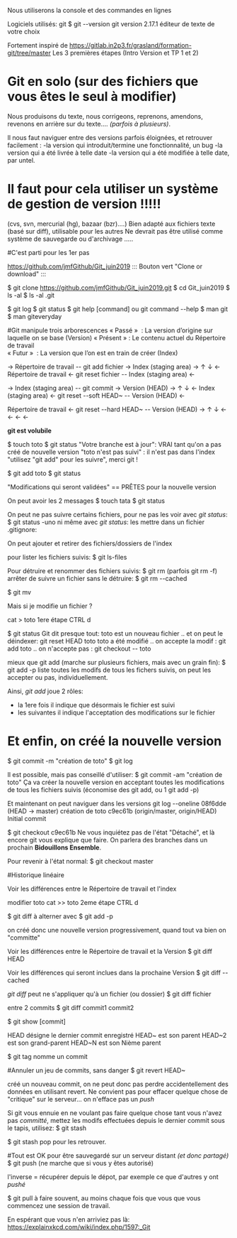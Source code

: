  Nous utiliserons la console et des commandes en lignes

Logiciels utilisés:
git
	$ git --version
	git version 2.17.1
éditeur de texte de votre choix

Fortement inspiré de 
https://gitlab.in2p3.fr/grasland/formation-git/tree/master
Les 3 premières étapes (Intro Version et TP 1 et 2)

# Git en solo (sur des fichiers que vous êtes le seul à modifier)

Nous produisons du texte, nous corrigeons, reprenons, amendons,
revenons en arrière sur du texte.... *(parfois à plusieurs)*.

Il nous faut naviguer entre des versions parfois éloignées, et retrouver facilement :
	-la version qui introduit/termine une fonctionnalité, un bug
	-la version qui a été livrée à telle date
	-la version qui a été modifiée à telle date, par untel.

# Il faut pour cela utiliser un système de gestion de version !!!!!
(cvs, svn, mercurial (hg), bazaar (bzr)....)
Bien adapté aux fichiers texte (basé sur diff), utilisable pour les autres
Ne devrait pas être utilisé comme système de sauvegarde ou d'archivage .....

#C'est parti pour les 1er pas

https://github.com/jmfGithub/Git_juin2019
		::: Bouton vert "Clone or download" :::

$ git clone https://github.com/jmfGithub/Git_juin2019.git
$ cd Git_juin2019
$ ls -al
$ ls -al .git

$ git log
$ git status
$ git help [command] ou git command --help
$ man git
$ man giteveryday

#Git manipule trois arborescences
« Passé »   : La version d’origine sur laquelle on se base (Version)
« Présent » : Le contenu actuel du Répertoire de travail              
« Futur »   : La version que l’on est en train de créer    (Index)	

 →  Répertoire de travail -- git  add fichier ->	Index (staging area) →
↑ 																													 				    ↓
 ← Répertoire de travail <- git reset fichier -- Index (staging area)  ←

 → Index (staging area)      -- git  commit ->	    			Version (HEAD) →
↑ 																													 				      ↓
 ← Index (staging area)  <- git reset --soft HEAD~ --		  Version (HEAD) ←
       
   Répertoire de travail <- git reset --hard HEAD~  --   Version (HEAD) → 
	    ↑																														       ↓
			 ←											←										←							     ←


__git est volubile__

$ touch toto
$ git status
"Votre branche est à jour":  VRAI tant qu'on a pas créé de nouvelle version
"toto n'est pas suivi"    :  il n'est pas dans l'index
"utilisez "git add" pour les suivre", merci git !

$ git add toto
$ git status

"Modifications qui seront validées"  == PRÊTES pour la nouvelle version

On peut avoir les 2 messages
$ touch tata
$ git status

On peut ne pas suivre certains fichiers, pour ne pas les voir avec *git status*:
$ git status -uno
ni même avec *git status*: les mettre dans un fichier .gitignore:

On peut ajouter et retirer des fichiers/dossiers de l'index

pour lister les fichiers suivis:
$ git ls-files

Pour détruire et renommer des fichiers suivis:
$ git rm  (parfois git rm -f)
arrêter de suivre un fichier sans le détruire:
$ git rm --cached

$ git mv

Mais si je modifie un fichier ?

cat > toto
1ere étape
CTRL d

$ git status
Git dit presque tout:
toto est un nouveau fichier .. et on peut le déindexer: git reset HEAD toto
toto a été modifié          .. on accepte la modif    : git add toto
                            .. on n'accepte pas       : git checkout -- toto

mieux que git add (marche sur plusieurs fichiers, mais avec un grain fin):
$ git add -p
liste toutes les modifs de tous les fichers suivis, on peut les accepter ou pas, individuellement.

Ainsi, *git add* joue 2 rôles:
 - la 1ere fois il indique que désormais le fichier est suivi
 - les suivantes il indique l'acceptation des modifications sur le fichier


# Et enfin, on créé la nouvelle version
$ git commit -m "création de toto"
$ git log

Il est possible, mais pas conseillé d'utiliser:
$ git commit -am "création de toto"
Ça va créer la nouvelle version en acceptant toutes les modifications de tous les fichiers suivis (économise des git add, ou 1 git add -p)

Et maintenant on peut naviguer dans les versions
git log --oneline
08f6dde (HEAD -> master) création de toto
c9ec61b (origin/master, origin/HEAD) Initial commit

$ git checkout c9ec61b
Ne vous inquiétez pas de l'état "Détaché", et là encore git vous explique que faire. On parlera des branches dans un prochain __Bidouillons Ensemble__.

Pour revenir à l'état normal:
$ git checkout master

#Historique linéaire

Voir les différences entre le Répertoire de travail et l'index

modifier toto
cat >> toto
2eme étape
CTRL d

$ git diff
à alterner avec
$ git add -p

on créé donc une nouvelle version progressivement, quand tout va bien on "committe"

Voir les différences entre le Répertoire de travail et la Version
$ git diff HEAD

Voir les différences qui seront inclues dans la prochaine Version
$ git diff --cached

*git diff* peut ne s'appliquer qu'à un fichier (ou dossier)
$ git diff fichier

entre 2 commits
$ git diff commit1 commit2

$ git show [commit]

HEAD		désigne le dernier commit enregistré
HEAD~		est son parent
HEAD~2	est son grand-parent 
HEAD~N  est son Nième parent

$ git tag nomme un commit

#Annuler un jeu de commits, sans danger
$ git revert HEAD~

créé un nouveau commit, on ne peut donc pas perdre accidentellement des données en utilisant revert. Ne convient pas pour effacer quelque chose de "critique" sur le serveur... on n'efface pas un *push*


Si git vous ennuie en ne voulant pas faire quelque chose tant vous n'avez pas *committé*, mettez les modifs effectuées depuis le dernier commit sous le tapis, utilisez:
$ git stash

$ git stash pop
pour les retrouver.

#Tout est OK pour être sauvegardé sur un serveur distant *(et donc partagé)*
$ git push  (ne marche que si vous y êtes autorisé)

l'inverse = récupérer depuis le dépot, par exemple ce que d'autres y ont *pushé*

$ git pull
à faire souvent, au moins chaque fois que vous que vous commencez une session de travail.

En espérant que vous n'en arriviez pas là:
https://explainxkcd.com/wiki/index.php/1597:_Git


